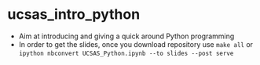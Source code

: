 # ucsas_intro_python

- Aim at introducing and giving a quick around Python programming
- In order to get the slides, once you download repository use `make all` or
 `ipython nbconvert UCSAS_Python.ipynb --to slides --post serve`

